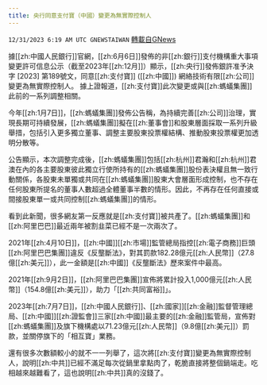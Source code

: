 ```yaml
---
title: 央行同意支付寶（中國）變更為無實際控制人
---
```

`12/31/2023 6:19 AM UTC GNEWSTAIWAN` [轉載自GNews](https://gnews.org/articles/2169127)



  
據[[zh:中國人民銀行]]官網，[[zh:6月6日]]發佈的非[[zh:銀行]]支付機構重大事項變更許可信息公示（截至2023年[[zh:12月]]）顯示，[[zh:央行]]發佈銀許准予決字 \[2023\] 第189號文，同意[[zh:支付寶]] ([[zh:中國]]) 網絡技術有限[[zh:公司]]變更為無實際控制人。
據上證報道，[[zh:支付寶]]此次變更或與[[zh:螞蟻集團]]此前的一系列調整相關。

  

今年[[zh:1月7日]]，[[zh:螞蟻集團]]發佈公告稱，為持續完善[[zh:公司]]治理，實現長期可持續發展，[[zh:螞蟻集團]]擬在[[zh:董事會]]和股東層面採取一系列升級舉措，包括引入更多獨立董事、調整主要股東投票權結構、推動股東投票權更加透明分散等。

  

公告顯示，本次調整完成後，[[zh:螞蟻集團]]包括[[zh:杭州]]君瀚和[[zh:杭州]]君澳在內的各主要股東彼此獨立行使所持有的[[zh:螞蟻集團]]股份表決權且無一致行動關係，各股東未單獨或共同在[[zh:螞蟻集團]]股東大會層面形成控制，也不存在任何股東所提名的董事人數超過全體董事半數的情形。因此，不再存在任何直接或間接股東單一或共同控制[[zh:螞蟻集團]]的情形。

  

看到此新聞，很多網友第一反應就是[[zh:支付寶]]被共產了。[[zh:螞蟻集團]]和[[zh:阿里巴巴]]最近兩年被割韭菜已經不是一次兩次了。

  

2021年[[zh:4月10日]]，[[zh:中國]][[zh:市場]]監管總局指控[[zh:電子商務]]巨頭[[zh:阿里巴巴集團]]違反《反壟斷法》，對其罰款182.28億元[[zh:人民幣]]（27.8億[[zh:美元]]），此一金額是[[zh:中國]]《反壟斷法》歷來案件中最高。

  

2021年[[zh:9月2日]]，[[zh:阿里巴巴集團]]宣佈將累計投入1,000億元[[zh:人民幣]]（154.8億[[zh:美元]]），助力「[[zh:共同富裕]]」。

  

2023年[[zh:7月7日]]，[[zh:中國人民銀行]]、[[zh:國家]][[zh:金融]]監督管理總局、[[zh:中國]][[zh:證監會]]三家[[zh:中國]]最主要的[[zh:金融]]監管局，宣佈對[[zh:螞蟻集團]]及旗下機構處以71.23億元[[zh:人民幣]]（9.8億[[zh:美元]]）罰款，並關停旗下的「相互寶」業務。

  

還有很多次數額較小的就不一一列舉了，這次將[[zh:支付寶]]變更為無實際控制人，說明[[zh:中共]]已經不滿足每次從鍋里拿點肉了，乾脆直接將整個鍋端走。吃相越來越難看了，這也說明[[zh:中共]]真的沒錢了。
